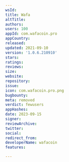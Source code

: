 ```yaml
---
wsId: 
title: Wafa
altTitle: 
authors: 
users: 100
appId: com.wafacoin.pro
appCountry: 
released: 
updated: 2021-09-10
version: '1.0.6.210910'
stars: 
ratings: 
reviews: 
size: 
website: 
repository: 
issue: 
icon: com.wafacoin.pro.png
bugbounty: 
meta: removed
verdict: fewusers
appHashes: 
date: 2023-09-15
signer: 
reviewArchive: 
twitter: 
social: 
redirect_from: 
developerName: wafacoin
features: 

---
```


